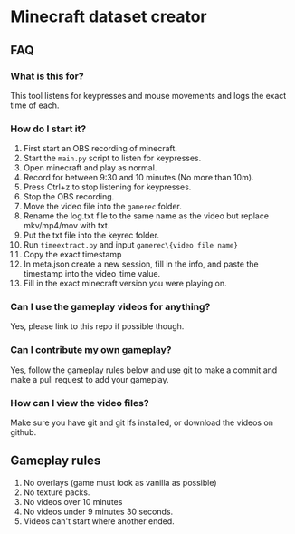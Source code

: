# Minecraft dataset creator
## FAQ
### What is this for?
This tool listens for keypresses and mouse movements and logs the exact time of each.

### How do I start it?
1. First start an OBS recording of minecraft.
2. Start the `main.py` script to listen for keypresses.
3. Open minecraft and play as normal.
4. Record for between 9:30 and 10 minutes (No more than 10m).
5. Press Ctrl+z to stop listening for keypresses.
6. Stop the OBS recording.
7. Move the video file into the `gamerec` folder.
8. Rename the log.txt file to the same name as the video but replace mkv/mp4/mov with txt.
9. Put the txt file into the keyrec folder.
10. Run `timeextract.py` and input `gamerec\{video file name}`
11. Copy the exact timestamp
12. In meta.json create a new session, fill in the info, and paste the timestamp into the video_time value.
13. Fill in the exact minecraft version you were playing on.

### Can I use the gameplay videos for anything?
Yes, please link to this repo if possible though.

### Can I contribute my own gameplay?
Yes, follow the gameplay rules below and use git to make a commit and make a pull request to add your gameplay.

### How can I view the video files?
Make sure you have git and git lfs installed, or download the videos on github.

## Gameplay rules
1. No overlays (game must look as vanilla as possible)
2. No texture packs.
3. No videos over 10 minutes
4. No videos under 9 minutes 30 seconds.
5. Videos can't start where another ended.
